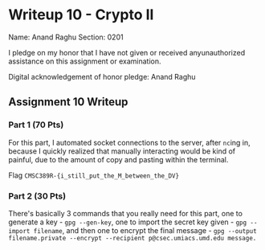Writeup 10 - Crypto II
=====

Name: Anand Raghu
Section: 0201

I pledge on my honor that I have not given or received anyunauthorized assistance on this assignment or examination.

Digital acknowledgement of honor pledge: Anand Raghu

## Assignment 10 Writeup

### Part 1 (70 Pts)
For this part, I automated socket connections to the server, after `nc`ing in, because I quickly realized that manually interacting would be kind of painful, due to the amount of copy and pasting within the terminal.


Flag `CMSC389R-{i_still_put_the_M_between_the_DV}`


### Part 2 (30 Pts)
There's basically 3 commands that you really need for this part, one to generate a key - `gpg --gen-key`, one to import the secret key given - `gpg --import filename`, and then one to encrypt the final message - `gpg --output filename.private --encrypt --recipient p@csec.umiacs.umd.edu message.`


